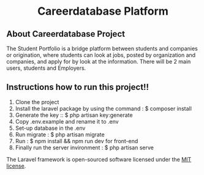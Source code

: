 # <div style="text-align: center;">Careerdatabase Platform</div>

## About Careerdatabase Project

The Student Portfolio is a bridge platform between students and companies or origination, where students can look at jobs, posted by organization and companies, and apply for by look at the information. There will be 2 main users, students and Employers. 

## Instructions how to run this project!!

1. Clone the project 
2. Install the laravel package by using the command : $ composer install 
3. Generate the key :: $ php artisan key:generate 
4. Copy .env.example and rename it to .env
5. Set-up database in the .env 
6. Run migrate : $ php artisan migrate 
7. Run : $  npm install && npm run dev for front-end 
8. Finally run the server invironment : $ php artisan serve 

The Laravel framework is open-sourced software licensed under the [MIT license](https://opensource.org/licenses/MIT).
